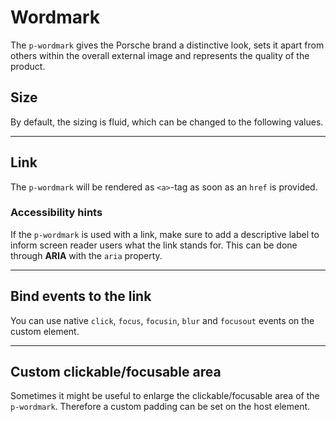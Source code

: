 # Wordmark

The `p-wordmark` gives the Porsche brand a distinctive look, sets it apart from others within the overall external image
and represents the quality of the product.

<TableOfContents></TableOfContents>

## Size

By default, the sizing is fluid, which can be changed to the following values.

<Playground :markup="sizeMarkup" :config="config">
  <SelectOptions v-model="size" :values="sizes" name="size"></SelectOptions>
</Playground>

---

## Link

The `p-wordmark` will be rendered as `<a>`-tag as soon as an `href` is provided.

<Playground :markup="linkMarkup" :config="config"></Playground>

### <A11yIcon></A11yIcon> Accessibility hints

If the `p-wordmark` is used with a link, make sure to add a descriptive label to inform screen reader users what the
link stands for. This can be done through **ARIA** with the `aria` property.

---

## Bind events to the link

You can use native `click`, `focus`, `focusin`, `blur` and `focusout` events on the custom element.

<Playground :markup="eventsMarkup" :config="config"></Playground>

---

## Custom clickable/focusable area

Sometimes it might be useful to enlarge the clickable/focusable area of the `p-wordmark`. Therefore a custom padding can
be set on the host element.

<Playground :markup="clickableAreaMarkup" :config="config"></Playground>

<script lang="ts">
import Vue from 'vue';
import Component from 'vue-class-component';
import { WORDMARK_SIZES } from './wordmark-utils';

@Component
export default class Code extends Vue {
  config = { themeable: true };

  basicMarkup = `<p-wordmark></p-wordmark>`;
  linkMarkup = `<p-wordmark href="https://www.porsche.com" aria="{ 'aria-label': 'Porsche Homepage' }"></p-wordmark>`;

  size = 'small';
  sizes = WORDMARK_SIZES;
  get sizeMarkup() {
    const style = this.size === 'inherit' ? ' style="height: 20px"' : '';
    return `<p-wordmark size="${this.size}"${style}></p-wordmark>`;
  }

  eventsMarkup =
`<p-wordmark
  href="https://www.porsche.com"
  onclick="alert('click'); return false;"
  onfocus="console.log('focus')"
  onfocusin="console.log('focusin')"
  onblur="console.log('blur')"
  onfocusout="console.log('focusout')"
  aria="{ 'aria-label': 'Porsche Homepage' }"
></p-wordmark>`;

  clickableAreaMarkup = `<p-wordmark href="https://www.porsche.com" aria="{ 'aria-label': 'Porsche Homepage' }" style="padding: 1.5rem"></p-wordmark>`;
}
</script>
